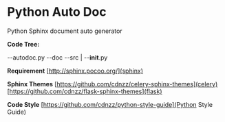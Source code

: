 Python Auto Doc
===============

Python Sphinx document auto generator

**Code Tree:**

--autodoc.py
--doc
--src
  |
  --__init__.py


**Requirement**
[http://sphinx.pocoo.org/](sphinx)


**Sphinx Themes**
[https://github.com/cdnzz/celery-sphinx-themes](celery)
[https://github.com/cdnzz/flask-sphinx-themes](flask)


**Code Style**
[https://github.com/cdnzz/python-style-guide](Python Style Guide)

